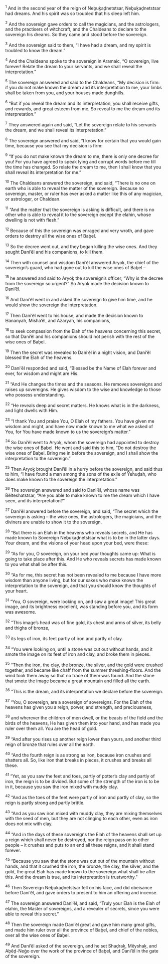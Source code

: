 <sup>1</sup> And in the second year of the reign of Neḇuḵaḏnetstsar, Neḇuḵaḏnetstsar had dreams. And his spirit was so troubled that his sleep left him.

<sup>2</sup> And the sovereign gave orders to call the magicians, and the astrologers, and the practisers of witchcraft, and the Chaldeans to declare to the sovereign his dreams. So they came and stood before the sovereign.

<sup>3</sup> And the sovereign said to them, “I have had a dream, and my spirit is troubled to know the dream.”

<sup>4</sup> And the Chaldeans spoke to the sovereign in Aramaic, “O sovereign, live forever! Relate the dream to your servants, and we shall reveal the interpretation.”

<sup>5</sup> The sovereign answered and said to the Chaldeans, “My decision is firm: if you do not make known the dream and its interpretation to me, your limbs shall be taken from you, and your houses made dunghills.

<sup>6</sup> “But if you reveal the dream and its interpretation, you shall receive gifts, and rewards, and great esteem from me. So reveal to me the dream and its interpretation.”

<sup>7</sup> They answered again and said, “Let the sovereign relate to his servants the dream, and we shall reveal its interpretation.”

<sup>8</sup> The sovereign answered and said, “I know for certain that you would gain time, because you see that my decision is firm:

<sup>9</sup> “If you do not make known the dream to me, there is only one decree for you! For you have agreed to speak lying and corrupt words before me till the time has changed. So relate the dream to me, then I shall know that you shall reveal its interpretation for me.”

<sup>10</sup> The Chaldeans answered the sovereign, and said, “There is no one on earth who is able to reveal the matter of the sovereign. Because no sovereign, master, or ruler has ever asked a matter like this of any magician, or astrologer, or Chaldean.

<sup>11</sup> “And the matter that the sovereign is asking is difficult, and there is no other who is able to reveal it to the sovereign except the elahin, whose dwelling is not with flesh.”

<sup>12</sup> Because of this the sovereign was enraged and very wroth, and gave orders to destroy all the wise ones of Baḇel.

<sup>13</sup> So the decree went out, and they began killing the wise ones. And they sought Dani’ĕl and his companions, to kill them.

<sup>14</sup> Then with counsel and wisdom Dani’ĕl answered Aryoḵ, the chief of the sovereign’s guard, who had gone out to kill the wise ones of Baḇel –

<sup>15</sup> he answered and said to Aryoḵ the sovereign’s officer, “Why is the decree from the sovereign so urgent?” So Aryoḵ made the decision known to Dani’ĕl.

<sup>16</sup> And Dani’ĕl went in and asked the sovereign to give him time, and he would show the sovereign the interpretation.

<sup>17</sup> Then Dani’ĕl went to his house, and made the decision known to Ḥananyah, Misha’ĕl, and Azaryah, his companions,

<sup>18</sup> to seek compassion from the Elah of the heavens concerning this secret, so that Dani’ĕl and his companions should not perish with the rest of the wise ones of Baḇel.

<sup>19</sup> Then the secret was revealed to Dani’ĕl in a night vision, and Dani’ĕl blessed the Elah of the heavens.

<sup>20</sup> Dani’ĕl responded and said, “Blessed be the Name of Elah forever and ever, for wisdom and might are His.

<sup>21</sup> “And He changes the times and the seasons. He removes sovereigns and raises up sovereigns. He gives wisdom to the wise and knowledge to those who possess understanding.

<sup>22</sup> “He reveals deep and secret matters. He knows what is in the darkness, and light dwells with Him.

<sup>23</sup> “I thank You and praise You, O Elah of my fathers. You have given me wisdom and might, and have now made known to me what we asked of You, for You have made known to us the sovereign’s matter.”

<sup>24</sup> So Dani’ĕl went to Aryoḵ, whom the sovereign had appointed to destroy the wise ones of Baḇel. He went and said this to him, “Do not destroy the wise ones of Baḇel. Bring me in before the sovereign, and I shall show the interpretation to the sovereign.”

<sup>25</sup> Then Aryoḵ brought Dani’ĕl in a hurry before the sovereign, and said thus to him, “I have found a man among the sons of the exile of Yehuḏah, who does make known to the sovereign the interpretation.”

<sup>26</sup> The sovereign answered and said to Dani’ĕl, whose name was Bĕlteshatstsar, “Are you able to make known to me the dream which I have seen, and its interpretation?”

<sup>27</sup> Dani’ĕl answered before the sovereign, and said, “The secret which the sovereign is asking – the wise ones, the astrologers, the magicians, and the diviners are unable to show it to the sovereign.

<sup>28</sup> “But there is an Elah in the heavens who reveals secrets, and He has made known to Sovereign Neḇuḵaḏnetstsar what is to be in the latter days. Your dream, and the visions of your head upon your bed, were these:

<sup>29</sup> “As for you, O sovereign, on your bed your thoughts came up: What is going to take place after this. And He who reveals secrets has made known to you what shall be after this.

<sup>30</sup> “As for me, this secret has not been revealed to me because I have more wisdom than anyone living, but for our sakes who make known the interpretation to the sovereign, and that you should know the thoughts of your heart.

<sup>31</sup> “You, O sovereign, were looking on, and saw a great image! This great image, and its brightness excellent, was standing before you, and its form was awesome.

<sup>32</sup> “This image’s head was of fine gold, its chest and arms of silver, its belly and thighs of bronze,

<sup>33</sup> its legs of iron, its feet partly of iron and partly of clay.

<sup>34</sup> “You were looking on, until a stone was cut out without hands, and it smote the image on its feet of iron and clay, and broke them in pieces.

<sup>35</sup> “Then the iron, the clay, the bronze, the silver, and the gold were crushed together, and became like chaff from the summer threshing-floors. And the wind took them away so that no trace of them was found. And the stone that smote the image became a great mountain and filled all the earth.

<sup>36</sup> “This is the dream, and its interpretation we declare before the sovereign.

<sup>37</sup> “You, O sovereign, are a sovereign of sovereigns. For the Elah of the heavens has given you a reign, power, and strength, and preciousness,

<sup>38</sup> and wherever the children of men dwell, or the beasts of the field and the birds of the heavens, He has given them into your hand, and has made you ruler over them all. You are the head of gold.

<sup>39</sup> “And after you rises up another reign lower than yours, and another third reign of bronze that rules over all the earth.

<sup>40</sup> “And the fourth reign is as strong as iron, because iron crushes and shatters all. So, like iron that breaks in pieces, it crushes and breaks all these.

<sup>41</sup> “Yet, as you saw the feet and toes, partly of potter’s clay and partly of iron, the reign is to be divided. But some of the strength of the iron is to be in it, because you saw the iron mixed with muddy clay.

<sup>42</sup> “And as the toes of the feet were partly of iron and partly of clay, so the reign is partly strong and partly brittle.

<sup>43</sup> “And as you saw iron mixed with muddy clay, they are mixing themselves with the seed of men, but they are not clinging to each other, even as iron does not mix with clay.

<sup>44</sup> “And in the days of these sovereigns the Elah of the heavens shall set up a reign which shall never be destroyed, nor the reign pass on to other people – it crushes and puts to an end all these reigns, and it shall stand forever.

<sup>45</sup> “Because you saw that the stone was cut out of the mountain without hands, and that it crushed the iron, the bronze, the clay, the silver, and the gold, the great Elah has made known to the sovereign what shall be after this. And the dream is true, and its interpretation is trustworthy.”

<sup>46</sup> Then Sovereign Neḇuḵaḏnetstsar fell on his face, and did obeisance before Dani’ĕl, and gave orders to present to him an offering and incense.

<sup>47</sup> The sovereign answered Dani’ĕl, and said, “Truly your Elah is the Elah of elahin, the Master of sovereigns, and a revealer of secrets, since you were able to reveal this secret.”

<sup>48</sup> Then the sovereign made Dani’ĕl great and gave him many great gifts, and made him ruler over all the province of Baḇel, and chief of the nobles, over all the wise ones of Baḇel.

<sup>49</sup> And Dani’ĕl asked of the sovereign, and he set Shaḏraḵ, Mĕyshaḵ, and Aḇĕḏ-Neḡo over the work of the province of Baḇel, and Dani’ĕl in the gate of the sovereign.

